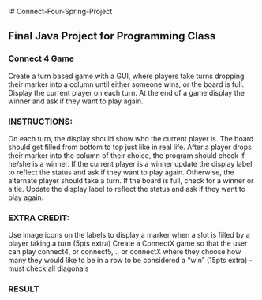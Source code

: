 !# Connect-Four-Spring-Project
<h2>Final Java Project for Programming Class</h2>

<h3>Connect 4 Game</h3>

Create a turn based game with a GUI, where players take turns dropping their marker into a column until either someone wins, or the board is full. 
Display the current player on each turn.
At the end of a game display the winner and ask if they want to play again.

<h3>INSTRUCTIONS:</h3>
On each turn, the display should show who the current player is.
The board should get filled from bottom to top just like in real life.
After a player drops their marker into the column of their choice, the program should check if he/she is a winner.
If the current player is a winner update the display label to reflect the status and ask if they want to play again.
Otherwise, the alternate player should take a turn.
If the board is full, check for a winner or a tie. Update the display label to reflect the status and ask if they want to play again.

<h3>EXTRA CREDIT:</h3>
Use image icons on the labels to display a marker when a slot is filled by a player taking a turn (5pts extra)
Create a ConnectX game so that the user can play connect4, or connect5, .. or connectX where they choose how many they would like to be in a row to be considered a “win” (15pts extra) - must check all diagonals

<h3>RESULT</h3>

